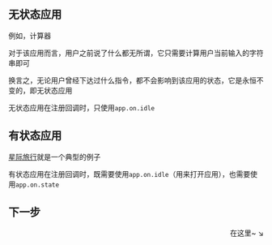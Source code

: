 ## 无状态应用

例如，计算器

对于该应用而言，用户之前说了什么都无所谓，它只需要计算用户当前输入的字符串即可

换言之，无论用户曾经下达过什么指令，都不会影响到该应用的状态，它是永恒不变的，即无状态应用

无状态应用在注册回调时，只使用`app.on.idle`

## 有状态应用 

[星际旅行](why.md#_2)就是一个典型的例子

有状态应用在注册回调时，既需要使用`app.on.idle`（用来打开应用），也需要使用`app.on.state`

## 下一步

<div align="right">
    在这里~ ↘
</div>

